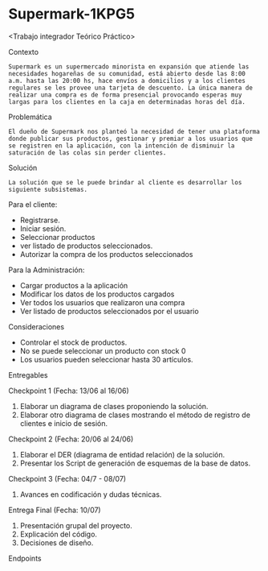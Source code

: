 # Supermark-1KPG5
<Trabajo integrador Teórico Práctico>

Contexto

	Supermark es un supermercado minorista en expansión que atiende las necesidades hogareñas de su comunidad, está abierto desde las 8:00 a.m. hasta las 20:00 hs, hace envíos a domicilios y a los clientes regulares se les provee una tarjeta de descuento. La única manera de realizar una compra es de forma presencial provocando esperas muy largas para los clientes en la caja en determinadas horas del día. 

Problemática

	El dueño de Supermark nos planteó la necesidad de tener una plataforma donde publicar sus productos, gestionar y premiar a los usuarios que se registren en la aplicación, con la intención de disminuir la saturación de las colas sin perder clientes. 

 
Solución

	La solución que se le puede brindar al cliente es desarrollar los siguiente subsistemas.

Para el cliente: 
-	Registrarse.
-	Iniciar sesión.
-	Seleccionar productos
-	ver  listado de productos seleccionados.
-	Autorizar la compra de los productos seleccionados

Para la Administración:
-	Cargar productos a la aplicación
-	Modificar los datos de los productos cargados
-	Ver todos los usuarios que realizaron una compra
-	Ver listado de productos seleccionados por el usuario

Consideraciones

-	Controlar el stock de productos.
-	No se puede seleccionar un producto con stock 0
-	Los usuarios pueden seleccionar hasta 30 artículos.

Entregables

Checkpoint 1 (Fecha: 13/06 al 16/06)

1)	Elaborar un diagrama de clases proponiendo la solución.
2)	Elaborar otro diagrama de clases mostrando el método de registro de clientes e inicio de sesión.

Checkpoint 2 (Fecha: 20/06 al 24/06)

1)	Elaborar el DER (diagrama de entidad relación) de la solución.
2)	Presentar los Script de generación de esquemas de la base de datos. 


Checkpoint 3 (Fecha: 04/7 - 08/07)

1)	Avances en codificación y dudas técnicas.


Entrega Final (Fecha: 10/07)

1)	Presentación grupal del proyecto.
2)	Explicación del código.
3)	Decisiones de diseño. 

Endpoints
